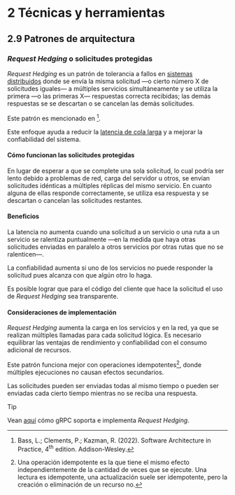 
# 2 Técnicas y herramientas

## 2.9 Patrones de arquitectura

### *Request Hedging* o solicitudes protegidas

*Request Hedging* es un patrón de tolerancia a fallos en [sistemas
distribuidos](/4_Conceptos/4_Computacion_distribuida.md) donde se envía la misma
solicitud —o cierto número X de solicitudes iguales— a múltiples servicios
simultáneamente y se utiliza la primera —o las primeras X— respuestas correcta
recibidas; las demás respuestas se se descartan o se cancelan las demás
solicitudes.

Este patrón es mencionado en [^1].

[^1]: Bass, L.; Clements, P.; Kazman, R. (2022). Software Architecture in
    Practice, 4<sup>th</sup> edition. Addison-Wesley.

Este enfoque ayuda a reducir la [latencia de cola
larga](/4_Conceptos/4_Computacion_nube.md#latencia-de-cola-larga) y a mejorar la
confiabilidad del sistema.

#### Cómo funcionan las solicitudes protegidas

En lugar de esperar a que se complete una sola solicitud, lo cual podría ser
lento debido a problemas de red, carga del servidor u otros, se envían
solicitudes idénticas a múltiples réplicas del mismo servicio. En cuanto alguna
de ellas responde correctamente, se utiliza esa respuesta y se descartan o
cancelan las solicitudes restantes.

#### Beneficios

La latencia no aumenta cuando una solicitud a un servicio o una ruta a un
servicio se ralentiza puntualmente —en la medida que haya otras solicitudes
enviadas en paralelo a otros servicios por otras rutas que no se ralenticen—.

La confiabilidad aumenta si uno de los servicios no puede responder la solicitud
pues alcanza con que algún otro lo haga.

Es posible lograr que para el código del cliente que hace la solicitud el uso de
*Request Hedging* sea transparente.

#### Consideraciones de implementación

*Request Hedging* aumenta la carga en los servicios y en la red, ya que se
realizan múltiples llamadas para cada solicitud lógica. Es necesario equilibrar
las ventajas de rendimiento y confiabilidad con el consumo adicional de
recursos.

<!-- cSpell:ignore idempotente idempotentes https://dle.rae.es/idempotente -->

Este patrón funciona mejor con operaciones idempotentes[^2], donde
múltiples ejecuciones no causan efectos secundarios.

[^2]: Una operación idempotente es la que tiene el mismo efecto
    independientemente de la cantidad de veces que se ejecute. Una lectura es
    idempotente, una actualización suele ser idempotente, pero la creación o
    eliminación de un recurso no.

Las solicitudes pueden ser enviadas todas al mismo tiempo o pueden ser enviadas
cada cierto tiempo mientras no se reciba una respuesta.

> [!TIP]
> Vean [aquí](https://grpc.io/docs/guides/request-hedging/) cómo gRPC soporta e
> implementa *Request Hedging*.
